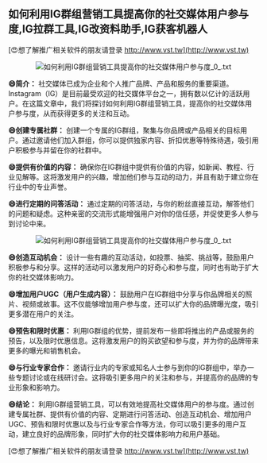 ## **如何利用IG群组营销工具提高你的社交媒体用户参与度,IG拉群工具,IG改资料助手,IG获客机器人**

[😍想了解推广相关软件的朋友请登录 http://www.vst.tw](http://www.vst.tw)

 <center><img src="https://vst.tw/MP4/tuiguang/png/2.png" alt="如何利用IG群组营销工具提高你的社交媒体用户参与度_0_.txt"></center>

**😄简介：**
社交媒体已成为企业和个人推广品牌、产品和服务的重要渠道。Instagram（IG）是目前最受欢迎的社交媒体平台之一，拥有数以亿计的活跃用户。在这篇文章中，我们将探讨如何利用IG群组营销工具，提高你的社交媒体用户参与度，从而获得更多的关注和互动。

**😄创建专属社群：**
创建一个专属的IG群组，聚集与你品牌或产品相关的目标用户。通过邀请他们加入群组，你可以提供独家内容、折扣优惠等特殊待遇，吸引用户积极参与并留在你的社群中。

**😄提供有价值的内容：**
确保你在IG群组中提供有价值的内容，如新闻、教程、行业见解等。这将激发用户的兴趣，增加他们参与互动的动力，并且有助于建立你在行业中的专业声誉。

**😄进行定期的问答活动：**
通过定期的问答活动，与你的粉丝直接互动，解答他们的问题和疑虑。这种亲密的交流形式能增强用户对你的信任感，并促使更多人参与到讨论中来。

 <center><img src="https://vst.tw/MP4/tuiguang/png/4.png" alt="如何利用IG群组营销工具提高你的社交媒体用户参与度_0_.txt"></center>

**😄创造互动机会：**
设计一些有趣的互动活动，如投票、抽奖、挑战等，鼓励用户积极参与和分享。这样的活动可以激发用户的好奇心和参与度，同时也有助于扩大你的社交媒体影响力。

**😄增加用户UGC（用户生成内容）：**
鼓励用户在IG群组中分享与你品牌相关的照片、视频或故事。这不仅能够增加用户参与度，还可以扩大你的品牌曝光度，吸引更多潜在用户的关注。

**😄预告和限时优惠：**
利用IG群组的优势，提前发布一些即将推出的产品或服务的预告，以及限时优惠信息。这将激发用户的购买欲望和参与度，并为你的品牌带来更多的曝光和销售机会。

**😄与行业专家合作：**
邀请行业内的专家或知名人士参与到你的IG群组中，举办一些专题讨论或在线研讨会。这将吸引更多用户的关注和参与，并提高你的品牌的专业形象和影响力。

**😄结论：**
利用IG群组营销工具，可以有效地提高社交媒体用户的参与度。通过创建专属社群、提供有价值的内容、定期进行问答活动、创造互动机会、增加用户UGC、预告和限时优惠以及与行业专家合作等方法，你可以吸引更多的用户互动，建立良好的品牌形象，同时扩大你的社交媒体影响力和用户基础。

[😍想了解推广相关软件的朋友请登录 http://www.vst.tw](http://www.vst.tw)



